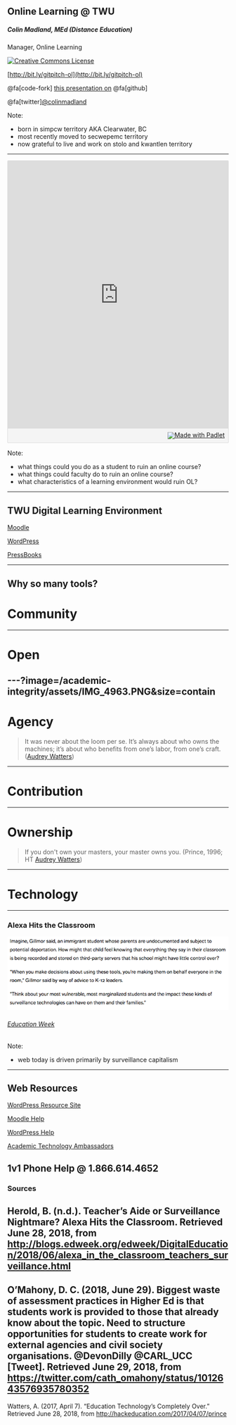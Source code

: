 ## Online Learning @ TWU

##### Colin Madland, MEd (Distance Education)
Manager, Online Learning

<a rel="license" href="http://creativecommons.org/licenses/by-sa/4.0/"><img alt="Creative Commons License" style="border-width:0" src="https://i.creativecommons.org/l/by-sa/4.0/88x31.png" /></a>

[http://bit.ly/gitpitch-ol](http://bit.ly/gitpitch-ol)

@fa[code-fork]  [this presentation on](https://github.com/cmadland/gitpitch)  @fa[github]

@fa[twitter][@colinmadland](https://twitter.com/colinmadland)


Note:
- born in simpcw territory AKA Clearwater, BC
- most recently moved to secwepemc territory
- now grateful to live and work on stolo and kwantlen territory

---
<div class="padlet-embed" style="border:1px solid rgba(0,0,0,0.1);border-radius:2px;box-sizing:border-box;overflow:hidden;position:relative;width:100%;background:#F4F4F4"><p style="padding:0;margin:0"><iframe src="https://padlet.com/embed/ohirqa8nawgr" frameborder="0" allow="camera;microphone;geolocation" style="width:100%;height:608px;display:block;padding:0;margin:0"></iframe></p><div style="padding:8px;text-align:right;margin:0;"><a href="https://padlet.com?ref=embed" style="padding:0;margin:0;border:none;display:block;line-height:1;height:16px"><img src="https://resources.padletcdn.com/assets/made_with_padlet.png" width="86" height="16" style="padding:0;margin:0;background:none;border:none;display:inline;box-shadow:none" alt="Made with Padlet"></a></div></div>

Note:
- what things could you do as a student to ruin an online course?
- what things could faculty do to ruin an online course?
- what characteristics of a learning environment would ruin OL?



---
## TWU Digital Learning Environment
[Moodle](https://learn.twu.ca)

[WordPress](https://create.twu.ca)

[PressBooks](https://books.twu.ca)

---
Why so many tools?
---
# Community
---
# Open
---?image=/academic-integrity/assets/IMG_4963.PNG&size=contain
---
# Agency
>It was never about the loom per se. It’s always about who owns the machines; it’s about who benefits from one’s labor, from one’s craft. ([Audrey Watters](http://hackeducation.com/2017/04/07/prince))
---
# Contribution
---
# Ownership
>If you don't own your masters, your master owns you. (Prince, 1996; HT [Audrey Watters](https://hackeducation.com/2017/04/07/prince))

---
# Technology
---
### Alexa Hits the Classroom
![](/academic-integrity/assets/amazon-surveillance.png)

###### [Education Week](http://blogs.edweek.org/edweek/DigitalEducation/2018/06/alexa_in_the_classroom_teachers_surveillance.html)

Note:
- web today is driven primarily by surveillance capitalism
---
## Web Resources

[WordPress Resource Site](https://create.twu.ca/malead/)

[Moodle Help](https://twonline.gitbook.io/moodlefaq)

[WordPress Help](https://twonline.gitbook.io/wordpress)

[Academic Technology Ambassadors](https://twu.ca/help)

1v1 Phone Help @ 1.866.614.4652
---
### Sources
Herold, B. (n.d.). Teacher’s Aide or Surveillance Nightmare? Alexa Hits the Classroom. Retrieved June 28, 2018, from http://blogs.edweek.org/edweek/DigitalEducation/2018/06/alexa_in_the_classroom_teachers_surveillance.html
---
O’Mahony, D. C. (2018, June 29). Biggest waste of assessment practices in Higher Ed is that students work is provided to those that already know about the topic. Need to structure opportunities for students to create work for external agencies and civil society organisations. @DevonDilly @CARL_UCC [Tweet]. Retrieved June 29, 2018, from https://twitter.com/cath_omahony/status/1012643576935780352
---
Watters, A. (2017, April 7). “Education Technology’s Completely Over.” Retrieved June 28, 2018, from http://hackeducation.com/2017/04/07/prince
